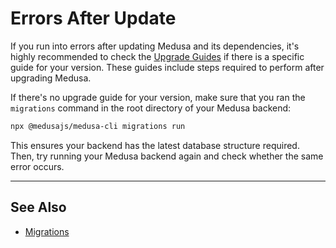 # Errors After Update

If you run into errors after updating Medusa and its dependencies, it's highly recommended to check the [Upgrade Guides](../upgrade-guides/index.mdx) if there is a specific guide for your version. These guides include steps required to perform after upgrading Medusa.

If there's no upgrade guide for your version, make sure that you ran the `migrations` command in the root directory of your Medusa backend:

```bash
npx @medusajs/medusa-cli migrations run
```

This ensures your backend has the latest database structure required. Then, try running your Medusa backend again and check whether the same error occurs.

---

## See Also

- [Migrations](../development/entities/migrations/overview.mdx)